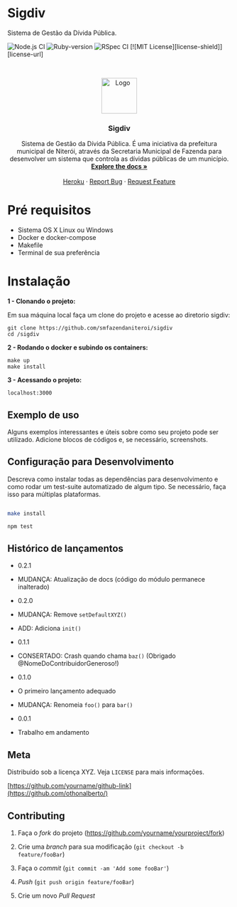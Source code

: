 # Sigdiv
Sistema de Gestão da Dívida Pública.
  
![Node.js CI](https://github.com/smfazendaniteroi/sigdiv/workflows/Node.js%20CI/badge.svg)
![Ruby-version](https://github.com/smfazendaniteroi/sigdiv/workflows/Ruby-version/badge.svg)
![RSpec CI](https://github.com/smfazendaniteroi/sigdiv/workflows/RSpec%20CI/badge.svg)
[![MIT License][license-shield]][license-url]

<!-- PROJECT LOGO -->
<br />
<p align="center">
  <a href="https://github.com/othneildrew/Best-README-Template">
    <img src="https://raw.githubusercontent.com/marviorocha/sigdiv/developer/app/assets/images/sigdiv.png" alt="Logo" width="80" height="80">
  </a>

  <h3 align="center">Sigdiv </h3>

  <p align="center">
   Sistema de Gestão da Dívida Pública. É uma iniciativa da prefeitura municipal de Niterói, através da Secretaria Municipal de Fazenda para desenvolver um sistema que controla as dívidas públicas de um município.
    <br />
    <a href="https://github.com/othneildrew/Best-README-Template"><strong>Explore the docs »</strong></a>
    <br />
    <br />
    <a href="https://github.com/othneildrew/Best-README-Template">Heroku</a>
    ·
    <a href="https://github.com/othneildrew/Best-README-Template/issues">Report Bug</a>
    ·
    <a href="https://github.com/othneildrew/Best-README-Template/issues">Request Feature</a>
  </p>
</p>



  

  

# Pré requisitos

  
- Sistema OS X Linux ou Windows
- Docker e docker-compose
- Makefile
- Terminal de sua preferência
    

# Instalação

 
**1 - Clonando o projeto:**

  

Em sua máquina local faça um clone do projeto e acesse ao diretorio sigdiv:

```  
git clone https://github.com/smfazendaniteroi/sigdiv
cd /sigdiv
```

  

**2 - Rodando o docker e subindo os containers:**

```
make up
make install
```

**3 - Acessando o projeto:**

```
localhost:3000
```
## Exemplo de uso


Alguns exemplos interessantes e úteis sobre como seu projeto pode ser utilizado. Adicione blocos de códigos e, se necessário, screenshots.

  
 

  

## Configuração para Desenvolvimento

  

Descreva como instalar todas as dependências para desenvolvimento e como rodar um test-suite automatizado de algum tipo. Se necessário, faça isso para múltiplas plataformas.

  

```sh

make install

npm test

```

  

## Histórico de lançamentos

  

* 0.2.1

* MUDANÇA: Atualização de docs (código do módulo permanece inalterado)

* 0.2.0

* MUDANÇA: Remove `setDefaultXYZ()`

* ADD: Adiciona `init()`

* 0.1.1

* CONSERTADO: Crash quando chama `baz()` (Obrigado @NomeDoContribuidorGeneroso!)

* 0.1.0

* O primeiro lançamento adequado

* MUDANÇA: Renomeia `foo()` para `bar()`

* 0.0.1

* Trabalho em andamento

  

## Meta

  

Distribuído sob a licença XYZ. Veja `LICENSE` para mais informações.

  

[https://github.com/yourname/github-link](https://github.com/othonalberto/)

  

## Contributing

  

1. Faça o _fork_ do projeto (<https://github.com/yourname/yourproject/fork>)

2. Crie uma _branch_ para sua modificação (`git checkout -b feature/fooBar`)

3. Faça o _commit_ (`git commit -am 'Add some fooBar'`)

4.  _Push_ (`git push origin feature/fooBar`)

5. Crie um novo _Pull Request_

  

[npm-image]: https://img.shields.io/npm/v/datadog-metrics.svg?style=flat-square

[npm-url]: https://npmjs.org/package/datadog-metrics

[npm-downloads]: https://img.shields.io/npm/dm/datadog-metrics.svg?style=flat-square

[travis-image]: https://img.shields.io/travis/dbader/node-datadog-metrics/master.svg?style=flat-square

[travis-url]: https://travis-ci.org/dbader/node-datadog-metrics

[wiki]: https://github.com/seunome/seuprojeto/wiki